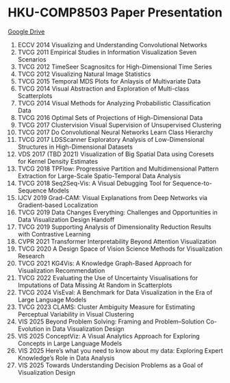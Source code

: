 # HKU-COMP8503 Paper Presentation
[Google Drive](https://drive.google.com/drive/folders/1bEq39WkZAxlwRVm5Sfn0cbCsXBS7ZLMj?usp=sharing)
1. ECCV 2014 Visualizing and Understanding Convolutional Networks
2. TVCG 2011 Empirical Studies in Information Visualization Seven Scenarios
3. TVCG 2012 TimeSeer Scagnositcs for High-Dimensional Time Series
4. TVCG 2012 Visualizing Natural Image Statistics
5. TVCG 2015 Temporal MDS Plots for Anlaysis of Multivariate Data
6. TVCG 2014 Visual Abstraction and Exploration of Multi-class Scatterplots
7. TVCG 2014 Visual Methods for Analyzing Probabilistic Classification Data
8. TVCG 2016 Optimal Sets of Projections of High-Dimensional Data
9. TVCG 2017 Clustervision Visual Supervision of Unsupervised Clustering
10. TVCG 2017 Do Convolutional Neural Networks Learn Class Hierarchy
11. TVCG 2017 LDSScanner Exploratory Analysis of Low-Dimensional Structures in High-Dimensional Datasets
12. VDS 2017 (TBD 2021) Visualization of Big Spatial Data using Coresets for Kernel Density Estimates
13. TVCG 2018 TPFlow: Progressive Partition and Multidimensional Pattern Extraction for Large-Scale Spatio-Temporal Data Analysis
14. TVCG 2018 Seq2Seq-Vis: A Visual Debugging Tool for Sequence-to-Sequence Models
15. IJCV 2019 Grad-CAM: Visual Explanations from Deep Networks via Gradient-based Localization
16. TVCG 2019 Data Changes Everything: Challenges and Opportunities in Data Visualization Design Handoff
17. TVCG 2019 Supporting Analysis of Dimensionality Reduction Results with Contrastive Learning 
18. CVPR 2021 Transformer Interpretability Beyond Attention Visualization
19. TVCG 2020 A Design Space of Vision Science Methods for Visualization Research
20. TVCG 2021 KG4Vis: A Knowledge Graph-Based Approach for Visualization Recommendation
21. TVCG 2022 Evaluating the Use of Uncertainty Visualisations for Imputations of Data Missing At Random in Scatterplots
22. TVCG 2024 VisEval: A Benchmark for Data Visualization in the Era of Large Language Models
23. TVCG 2023 CLAMS: Cluster Ambiguity Measure for Estimating Perceptual Variability in Visual Clustering
24. VIS 2025 Beyond Problem Solving: Framing and Problem–Solution Co-Evolution in Data Visualization Design
25. VIS 2025 ConceptViz: A Visual Analytics Approach for Exploring Concepts in Large Language Models
26. VIS 2025 Here’s what you need to know about my data: Exploring Expert Knowledge’s Role in Data Analysis
27. VIS 2025 Towards Understanding Decision Problems as a Goal of Visualization Design
